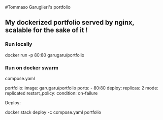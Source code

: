 

#Tommaso Garuglieri's portfolio

## My dockerized portfolio served by nginx, scalable for the sake of it !


### Run locally

  docker run -p 80:80 garugaru/portfolio

### Run on docker swarm

compose.yaml

  portfolio:
    image: garugaru/portfolio
    ports:
      - 80:80
    deploy:
      replicas: 2
      mode: replicated
      restart_policy:
        condition: on-failure

Deploy:

  docker stack deploy -c compose.yaml portfolio
